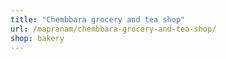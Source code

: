 ```yaml
---
title: "Chembbara grocery and tea shop"
url: /mapranam/chembbara-grocery-and-tea-shop/
shop: bakery
---
```

